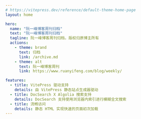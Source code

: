 ```yaml
---
# https://vitepress.dev/reference/default-theme-home-page
layout: home

hero:
  name: "阮一峰博客周刊归档"
  text: "阮一峰博客周刊归档"
  tagline: 阮一峰博客周刊归档，版权归原博主所有
  actions:
    - theme: brand
      text: 归档
      link: /archive.md
    - theme: alt
      text: 阮一峰博客周刊
      link: https://www.ruanyifeng.com/blog/weekly/

features:
  - title: VitePress 驱动支持
    details: 由 VitePress 静态站点生成器驱动
  - title: DocSearch X Algolia 搜索支持
    details: DocSearch 支持使用浏览器内索引进行模糊全文搜索
  - title: 流畅访问
    details: 静态 HTML 实现快速的页面初次加载
---
```


